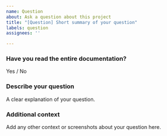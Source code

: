 ```yaml
---
name: Question
about: Ask a question about this project
title: "[Question] Short summary of your question"
labels: question
assignees: ''

---
```


<!--
  Please make sure to follow this template or your question will be automatically closed and ignored.
-->
### Have you read the entire documentation?  
Yes / No

### Describe your question  
A clear explanation of your question.

### Additional context  
Add any other context or screenshots about your question here.

